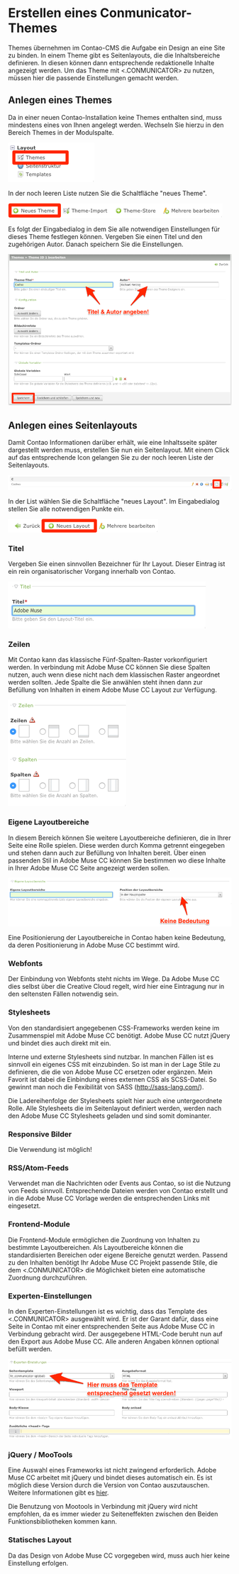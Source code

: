 # Erstellen eines Conmunicator-Themes
Themes übernehmen im Contao-CMS die Aufgabe ein Design an eine Site zu binden. In einem Theme gibt es Seitenlayouts, die die Inhaltsbereiche definieren. In diesen können dann entsprechende redaktionelle Inhalte angezeigt werden. Um das Theme mit <.CONMUNICATOR> zu nutzen, müssen hier die passende Einstellungen gemacht werden.

## Anlegen eines Themes
Da in einer neuen Contao-Installation keine Themes enthalten sind, muss mindestens eines von Ihnen angelegt werden. Wechseln Sie hierzu in den Bereich Themes in der Modulspalte.

![](images/theme/theme_modul.png)

In der noch leeren Liste nutzen Sie die Schaltfläche "neues Theme".

![](images/theme/neues_theme.png)

Es folgt der Eingabedialog in dem Sie alle notwendigen Einstellungen für dieses Theme festlegen können. Vergeben Sie einen Titel und den zugehörigen Autor. Danach speichern Sie die Einstellungen.

![](images/theme/theme_eingabe.png)

## Anlegen eines Seitenlayouts
Damit Contao Informationen darüber erhält, wie eine Inhaltsseite später dargestellt werden muss, erstellen Sie nun ein Seitenlayout. Mit einem Click auf das entsprechende Icon gelangen Sie zu der noch leeren Liste der Seitenlayouts.

![](images/theme/Seitenlayout_icon.png)

In der List wählen Sie die Schaltfläche "neues Layout". Im Eingabedialog stellen Sie alle notwendigen Punkte ein.

![](images/theme/Seitenlayout_neu.png)

### Titel
Vergeben Sie einen sinnvollen Bezeichner für Ihr Layout. Dieser Eintrag ist ein rein organisatorischer Vorgang innerhalb von Contao.

![](images/theme/Seitenlayout_Seitentitel.png)

### Zeilen
Mit Contao kann das klassische Fünf-Spalten-Raster vorkonfiguriert werden. In verbindung mit Adobe Muse CC können Sie diese Spalten nutzen, auch wenn diese nicht nach dem klassischen Raster angeordnet werden sollten. Jede Spalte die Sie anwählen steht ihnen dann zur Befüllung von Inhalten in einem Adobe Muse CC Layout zur Verfügung.

![](images/theme/Seitenlayout_Spalten.png)

### Eigene Layoutbereiche
In diesem Bereich können Sie weitere Layoutbereiche definieren, die in Ihrer Seite eine Rolle spielen. Diese werden durch Komma getrennt eingegeben und stehen dann auch zur Befüllung von Inhalten bereit. Über einen passenden Stil in Adobe Muse CC können Sie bestimmen wo diese Inhalte in Ihrer Adobe Muse CC Seite angezeigt werden sollen.

![](images/theme/Seitenlayout_eignen_Layoutbereiche.png)

Eine Positionierung der Layoutbereiche in Contao haben keine Bedeutung, da deren Positionierung in Adobe Muse CC bestimmt wird.

### Webfonts
Der Einbindung von Webfonts steht nichts im Wege. Da Adobe Muse CC dies selbst über die Creative Cloud regelt, wird hier eine Eintragung nur in den seltensten Fällen notwendig sein.

### Stylesheets
Von den standardisiert angegebenen CSS-Frameworks werden keine im Zusammenspiel mit Adobe Muse CC benötigt. Adobe Muse CC nutzt jQuery und bindet dies auch direkt mit ein.

Interne und externe Stylesheets sind nutzbar. In manchen Fällen ist es sinnvoll ein eigenes CSS mit einzubinden. So ist man in der Lage Stile zu definieren, die die von Adobe Muse CC ersetzen oder ergänzen. Mein Favorit ist dabei die Einbindung eines externen CSS als SCSS-Datei. So gewinnt man noch die Fexibilität von SASS (http://sass-lang.com/).

Die Ladereihenfolge der Stylesheets spielt hier auch eine untergeordnete Rolle. Alle Stylesheets die im Seitenlayout definiert werden, werden nach den Adobe Muse CC Stylesheets geladen und sind somit dominanter.

### Responsive Bilder
Die Verwendung ist möglich!

### RSS/Atom-Feeds
Verwendet man die Nachrichten oder Events aus Contao, so ist die Nutzung von Feeds sinnvoll. Entsprechende Dateien werden von Contao erstellt und in die Adobe Muse CC Vorlage werden die entsprechenden Links mit eingesetzt.

### Frontend-Module
Die Frontend-Module ermöglichen die Zuordnung von Inhalten zu bestimmte Layoutbereichen. Als Layoutbereiche können die standardisierten Bereichen oder eigene Bereiche genutzt werden. Passend zu den Inhalten benötigt Ihr Adobe Muse CC Projekt passende Stile, die dem <.CONMUNICATOR> die Möglichkeit bieten eine automatische Zuordnung durchzuführen.

### Experten-Einstellungen
In den Experten-Einstellungen ist es wichtig, dass das Template des <.CONMUNICATOR> ausgewählt wird. Er ist der Garant dafür, dass eine Seite in Contao mit einer entsprechenden Seite aus Adobe Muse CC in Verbindung gebracht wird. Der ausgegebene HTML-Code beruht nun auf den Export aus Adobe Muse CC. Alle anderen Angaben können optional befüllt werden.

![](images/theme/Seitenlayout_Template.png)

### jQuery / MooTools
Eine Auswahl eines Frameworks ist nicht zwingend erforderlich. Adobe Muse CC arbeitet mit jQuery und bindet dieses automatisch ein. Es ist möglich diese Version durch die Version von Contao auszutauschen. Weitere Informationen gibt es [hier](jquery.md).

Die Benutzung von Mootools in Verbindung mit jQuery wird nicht empfohlen, da es immer wieder zu Seiteneffekten zwischen den Beiden Funktionsbibliotheken kommen kann.

### Statisches Layout
Da das Design von Adobe Muse CC vorgegeben wird, muss auch hier keine Einstellung erfolgen.